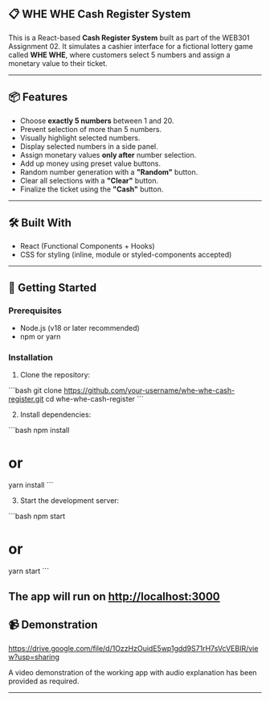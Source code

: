 ## 📋 WHE WHE Cash Register System

This is a React-based **Cash Register System** built as part of the WEB301 Assignment 02. It simulates a cashier interface for a fictional lottery game called **WHE WHE**, where customers select 5 numbers and assign a monetary value to their ticket.

---

## 📦 Features

- Choose **exactly 5 numbers** between 1 and 20.
- Prevent selection of more than 5 numbers.
- Visually highlight selected numbers.
- Display selected numbers in a side panel.
- Assign monetary values **only after** number selection.
- Add up money using preset value buttons.
- Random number generation with a **"Random"** button.
- Clear all selections with a **"Clear"** button.
- Finalize the ticket using the **"Cash"** button.

---

## 🛠️ Built With

- React (Functional Components + Hooks)
- CSS for styling (inline, module or styled-components accepted)

---

## 🚀 Getting Started

### Prerequisites

- Node.js (v18 or later recommended)
- npm or yarn

### Installation

1. Clone the repository:

\`\`\`bash
git clone https://github.com/your-username/whe-whe-cash-register.git
cd whe-whe-cash-register
\`\`\`

2. Install dependencies:

\`\`\`bash
npm install
# or
yarn install
\`\`\`

3. Start the development server:

\`\`\`bash
npm start
# or
yarn start
\`\`\`

The app will run on [http://localhost:3000](http://localhost:3000)
---

## 📹 Demonstration

https://drive.google.com/file/d/1OzzHzOuidE5wp1gdd9S71rH7sVcVEBIR/view?usp=sharing 


A video demonstration of the working app with audio explanation has been provided as required.

---



